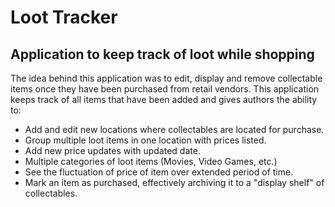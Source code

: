 # Loot Tracker

## Application to keep track of loot while shopping

The idea behind this application was to edit, display and remove collectable items
once they have been purchased from retail vendors. This application keeps track of
all items that have been added and gives authors the ability to:

- Add and edit new locations where collectables are located for purchase.
- Group multiple loot items in one location with prices listed.
- Add new price updates with updated date.
- Multiple categories of loot items (Movies, Video Games, etc.)
- See the fluctuation of price of item over extended period of time.
- Mark an item as purchased, effectively archiving it to a "display shelf" of collectables.
